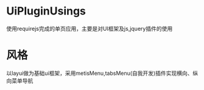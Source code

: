 # UiPluginUsings
使用requirejs完成的单页应用，主要是对UI框架及js,jquery插件的使用

# 风格
以layui做为基础ui框架，采用metisMenu,tabsMenu(自我开发)插件实现横向、纵向菜单导航



